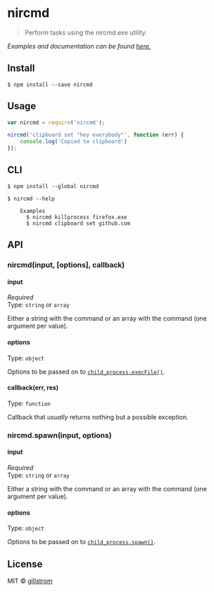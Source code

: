 # nircmd

> Perform tasks using the nircmd.exe utility.


*Examples and documentation can be found [here.](http://www.nirsoft.net/utils/nircmd2.html)*


## Install

```
$ npm install --save nircmd
```


## Usage

```js
var nircmd = require('nircmd');

nircmd('clipboard set "hey everybody"', function (err) {
	console.log('Copied to clipboard')
});
```


## CLI

```
$ npm install --global nircmd
```
```
$ nircmd --help

	Examples
	  $ nircmd killprocess firefox.exe
	  $ nircmd clipboard set github.com
```


## API

### nircmd(input, [options], callback)

#### input

*Required*  
Type: `string` or `array`

Either a string with the command or an array with the command (one argument per value).

#### options

Type: `object`

Options to be passed on to [`child_process.execFile()`](https://nodejs.org/api/child_process.html#child_process_child_process_execfile_file_args_options_callback).

#### callback(err, res)

Type: `function`

Callback that *usually* returns nothing but a possible exception.

### nircmd.spawn(input, options)

#### input

*Required*  
Type: `string` or `array`

Either a string with the command or an array with the command (one argument per value).

#### options

Type: `object`

Options to be passed on to [`child_process.spawn()`](https://nodejs.org/api/child_process.html#child_process_child_process_spawn_command_args_options).


## License

MIT © [gillstrom](http://github.com/gillstrom)
